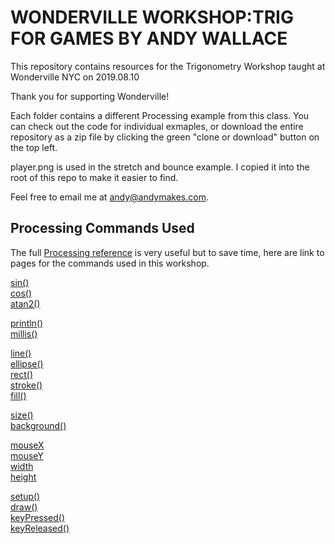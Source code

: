 # WONDERVILLE WORKSHOP:TRIG FOR GAMES BY ANDY WALLACE

This repository contains resources for the Trigonometry Workshop taught at Wonderville NYC on 2019.08.10

Thank you for supporting Wonderville!

Each folder contains a different Processing example from this class. You can check out the code for individual exmaples, or download the entire repository as a zip file by clicking the green "clone or download" button on the top left.

player.png is used in the stretch and bounce example. I copied it into the root of this repo to make it easier to find.

Feel free to email me at andy@andymakes.com.

## Processing Commands Used

The full [Processing reference](https://processing.org/reference/) is very useful but to save time, here are link to pages for the commands used in this workshop.

[sin()](https://processing.org/reference/sin_.html)<br>
[cos()](https://processing.org/reference/cos_.html)<br>
[atan2()](https://processing.org/reference/atan2_.html)

[println()](https://processing.org/reference/println_.html)<br>
[millis()](https://processing.org/reference/millis_.html)

[line()](https://processing.org/reference/line_.html)<br>
[ellipse()](https://processing.org/reference/ellipse_.html)<br>
[rect()](https://processing.org/reference/rect_.html)<br>
[stroke()](https://processing.org/reference/stroke_.html)<br>
[fill()](https://processing.org/reference/fill_.html)

[size()](https://processing.org/reference/size_.html)<br>
[background()](https://processing.org/reference/background_.html)

[mouseX](https://processing.org/reference/mouseX.html)<br>
[mouseY](https://processing.org/reference/mouseY.html)<br>
[width](https://processing.org/reference/width.html)<br>
[height](https://processing.org/reference/height.html)

[setup()](https://processing.org/reference/setup_.html)<br>
[draw()](https://processing.org/reference/draw_.html)<br>
[keyPressed()](https://processing.org/reference/keyPressed_.html)<br>
[keyReleased()](https://processing.org/reference/keyReleased_.html)
